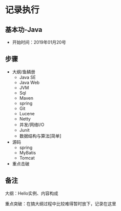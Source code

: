 #   记录执行

##  基本功-Java

-   开始时间：2019年01月20号


##  步骤
-   大纲/鱼鳞册
    -   Java SE
    -   Java Web
    -   JVM
    -   Sql
    -   Maven
    -   spring
    -   Git
    -   Lucene
    -   Netty
    -   并发/网络I/O
    -   Junit
    -   数据结构与算法[简单]
-   源码
    -   spring
    -   MyBatis
    -   Tomcat
-   重点击破


##  备注
大纲：Hello实例、内容构成

重点突破：在搞大纲过程中比较难得暂时放下，记录在这里